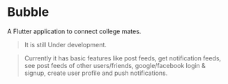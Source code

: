 # Bubble

A Flutter application to connect college mates.
> It is still Under development.

> Currently it has basic features like post feeds, get notification feeds, see post feeds of other users/friends, google/facebook login & signup, create user profile and push notifications.

